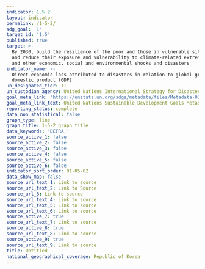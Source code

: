 ```yaml
---
indicator: 1.5.2
layout: indicator
permalink: /1-5-2/
sdg_goal: '1'
target_id: '1.5'
published: true
target: >-
  By 2030, build the resilience of the poor and those in vulnerable situations
  and reduce their exposure and vulnerability to climate-related extreme events
  and other economic, social and environmental shocks and disasters
indicator_name: >-
  Direct economic loss attributed to disasters in relation to global gross
  domestic product (GDP)
un_designated_tier: II
un_custodian_agency: United Nations International Strategy for Disaster Reduction (UNISDR)
goal_meta_link: 'https://unstats.un.org/sdgs/metadata/files/Metadata-01-05-02.pdf'
goal_meta_link_text: United Nations Sustainable Development Goals Metadata (PDF 65.8 KB)
reporting_status: complete
data_non_statistical: false
graph_type: line
graph_title: 1-5-2 graph_title
data_keywords: 'DEFRA,'
source_active_1: false
source_active_2: false
source_active_3: false
source_active_4: false
source_active_5: false
source_active_6: false
indicator_sort_order: 01-05-02
data_show_map: false
source_url_text_1: Link to source
source_url_text_2: Link to Source
source_url_3: Link to source
source_url_text_4: Link to source
source_url_text_5: Link to source
source_url_text_6: Link to source
source_active_7: true
source_url_text_7: Link to source
source_active_8: true
source_url_text_8: Link to source
source_active_9: true
source_url_text_9: Link to source
title: Untitled
national_geographical_coverage: Republic of Korea
---
```

